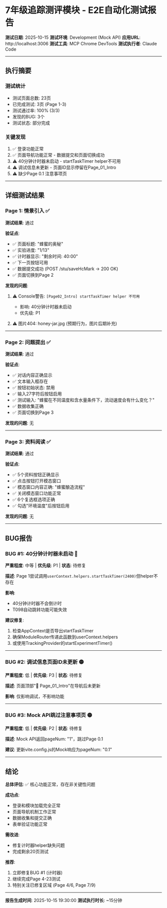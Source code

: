 # 7年级追踪测评模块 - E2E自动化测试报告

**测试日期**: 2025-10-15
**测试环境**: Development (Mock API)
**应用URL**: http://localhost:3006
**测试工具**: MCP Chrome DevTools
**测试执行者**: Claude Code

---

## 执行摘要

### 测试统计
- 测试页面总数: 23页
- 已完成测试: 3页 (Page 1-3)
- 测试通过率: 100% (3/3)
- 发现的BUG: 3个
- 测试状态: 部分完成

### 关键发现
1. ✅ 登录功能正常
2. ✅ 页面导航功能正常 - 数据提交和页面切换成功
3. ⚠️ 40分钟计时器未启动 - startTaskTimer helper不可用
4. ⚠️ 调试信息未更新 - 页面ID显示停留在Page_01_Intro
5. ⚠️ 缺少Page 0.1 注意事项页

---

## 详细测试结果

### Page 1: 情景引入 ✅

**测试结果**: 通过

**验证点**:
- ✅ 页面标题: "蜂蜜的奥秘"
- ✅ 实验进度: "1/13"
- ✅ 计时器显示: "剩余时间: 40:00"
- ✅ 下一页按钮可用
- ✅ 数据提交成功 (POST /stu/saveHcMark → 200 OK)
- ✅ 页面切换到Page 2

**发现的问题**:
1. ⚠️ Console警告: `[Page02_Intro] startTaskTimer helper 不可用`
   - 影响: 40分钟计时器未启动
   - 优先级: P1

2. ⚠️ 图片404: honey-jar.jpg (预期行为，图片后期补充)

---

### Page 2: 问题提出 ✅

**测试结果**: 通过

**验证点**:
- ✅ 对话内容正确显示
- ✅ 文本输入框存在
- ✅ 按钮初始状态: 禁用
- ✅ 输入27字符后按钮启用
- ✅ 测试输入: "蜂蜜在不同温度和含水量条件下，流动速度会有什么变化？"
- ✅ 数据收集正确
- ✅ 页面切换到Page 3

**发现的问题**: 无

---

### Page 3: 资料阅读 ✅

**测试结果**: 通过

**验证点**:
- ✅ 5个资料按钮正确显示
- ✅ 点击按钮打开模态窗口
- ✅ 模态窗口内容正确: "蜂蜜酿造流程"
- ✅ 关闭模态窗口功能正常
- ✅ 6个复选框选项正确
- ✅ 勾选"环境温度"后按钮启用

**发现的问题**: 无

---

## BUG报告

### BUG #1: 40分钟计时器未启动 🔴

**严重程度**: 中等 | **优先级**: P1 | **状态**: 待修复

**描述**: Page 1尝试调用`userContext.helpers.startTaskTimer(2400)`但helper不存在

**影响**:
- 40分钟计时器不会倒计时
- T098自动跳转功能可能失效

**建议修复**:
1. 检查AppContext是否导出startTaskTimer
2. 确保ModuleRouter传递此函数到userContext.helpers
3. 或使用TrackingProvider的startExperimentTimer()

---

### BUG #2: 调试信息页面ID未更新 🟡

**严重程度**: 低 | **优先级**: P3 | **状态**: 待修复

**描述**: 页面顶部"📄 Page_01_Intro"在导航后未更新

**影响**: 仅影响调试，不影响功能

---

### BUG #3: Mock API跳过注意事项页 🟡

**严重程度**: 低 | **优先级**: P2 | **状态**: 待修复

**描述**: Mock API返回pageNum: "1"，跳过Page 0.1

**建议**: 更新vite.config.js的Mock响应为pageNum: "0.1"

---

## 结论

**总体评估**: ✅ 核心功能正常，存在非关键性问题

**成功点**:
- 登录和模块加载完全正常
- 页面导航机制工作正常
- 数据收集和提交正确
- 表单验证功能正常

**需改进**:
- 修复计时器helper缺失问题
- 完成剩余20页测试

**推荐**:
1. 立即修复BUG #1 (计时器)
2. 继续完成Page 4-23测试
3. 特别关注已修复区域 (Page 4/6, Page 7/9)

---

**报告生成时间**: 2025-10-15 19:30:00
**测试执行时长**: ~15分钟
